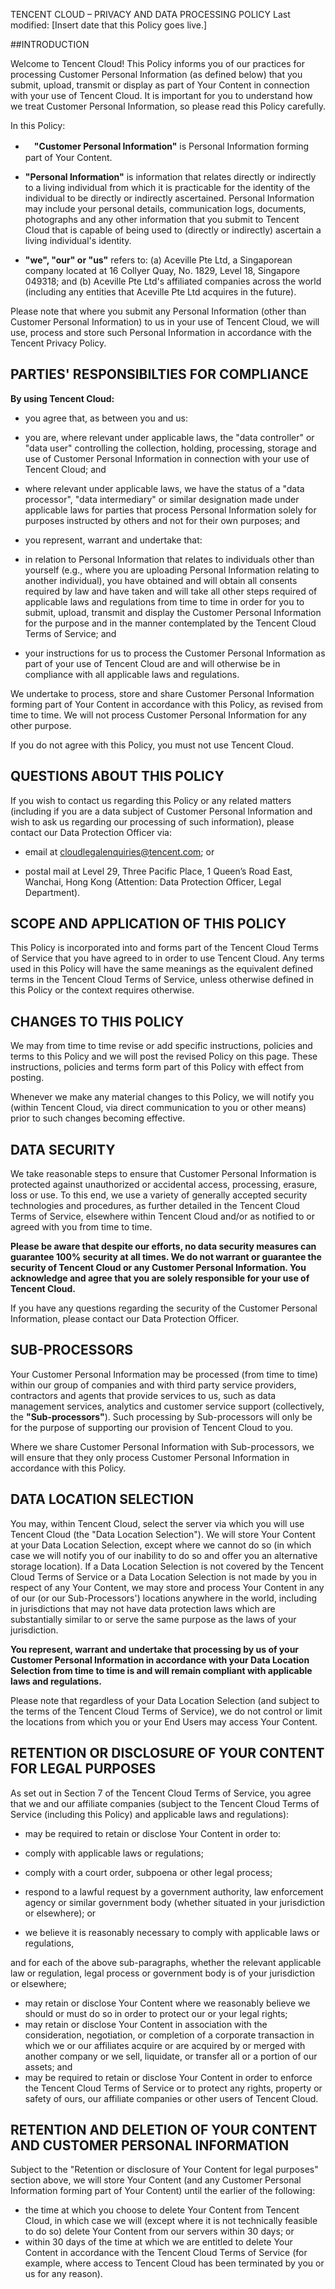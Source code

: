 TENCENT CLOUD – PRIVACY AND DATA PROCESSING POLICY
Last modified: [Insert date that this Policy goes live.]

##INTRODUCTION  

Welcome to Tencent Cloud!
This Policy informs you of our practices for processing Customer Personal Information (as defined below) that you submit, upload, transmit or display as part of Your Content in connection with your use of Tencent Cloud.  It is important for you to understand how we treat Customer Personal Information, so please read this Policy carefully. 

In this Policy:

- 　**"Customer Personal Information"** is Personal Information forming part of Your Content.

- **"Personal Information"** is information that relates directly or indirectly to a living individual from which it is practicable for the identity of the individual to be directly or indirectly ascertained. Personal Information may include your personal details, communication logs, documents, photographs and any other information that you submit to Tencent Cloud that is capable of being used to (directly or indirectly) ascertain a living individual's identity. 
- **"we", "our" or "us"** refers to: (a) Aceville Pte Ltd, a Singaporean company located at 16 Collyer Quay, No. 1829, Level 18, Singapore 049318; and (b) Aceville Pte Ltd's affiliated companies across the world (including any entities that Aceville Pte Ltd acquires in the future).

Please note that where you submit any Personal Information (other than Customer Personal Information) to us in your use of Tencent Cloud, we will use, process and store such Personal Information in accordance with the Tencent Privacy Policy. 

## PARTIES' RESPONSIBILTIES FOR COMPLIANCE

**By using Tencent Cloud:**

- you agree that, as between you and us:

 - you are, where relevant under applicable laws, the "data controller" or "data user" controlling the collection, holding, processing, storage and use of Customer Personal Information in connection with your use of Tencent Cloud; and 
 - where relevant under applicable laws, we have the status of a "data processor", "data intermediary" or similar designation made under applicable laws for parties that process Personal Information solely for  purposes instructed by others and not for their own purposes; and

- you represent, warrant and undertake that:

 - in relation to Personal Information that relates to individuals other than yourself (e.g., where you are uploading Personal Information relating to another individual), you have obtained and will obtain all consents required by law and have taken and will take all other steps required of applicable laws and regulations from time to time in order for you to submit, upload, transmit and display the Customer Personal Information for the purpose and in the manner contemplated by the Tencent Cloud Terms of Service; and
 - your instructions for us to process the Customer Personal Information as part of your use of Tencent Cloud are and will otherwise be in compliance with all applicable laws and regulations.


We undertake to process, store and share Customer Personal Information forming part of Your Content in accordance with this Policy, as revised from time to time.  We will not process Customer Personal Information for any other purpose.

If you do not agree with this Policy, you must not use Tencent Cloud.   

## QUESTIONS ABOUT THIS POLICY

If you wish to contact us regarding this Policy or any related matters (including if you are a data subject of Customer Personal Information and wish to ask us regarding our processing of such information), please contact our Data Protection Officer via: 

- email at cloudlegalenquiries@tencent.com; or 

- postal mail at Level 29, Three Pacific Place, 1 Queen’s Road East, Wanchai, Hong Kong (Attention: Data Protection Officer, Legal Department).

## SCOPE AND APPLICATION OF THIS POLICY 

This Policy is incorporated into and forms part of the Tencent Cloud Terms of Service that you have agreed to in order to use Tencent Cloud. Any terms used in this Policy will have the same meanings as the equivalent defined terms in the Tencent Cloud Terms of Service, unless otherwise defined in this Policy or the context requires otherwise. 

## CHANGES TO THIS POLICY 

We may from time to time revise or add specific instructions, policies and terms to this Policy and we will post the revised Policy on this page. These instructions, policies and terms form part of this Policy with effect from posting. 

Whenever we make any material changes to this Policy, we will notify you (within Tencent Cloud, via direct communication to you or other means) prior to such changes becoming effective.

## DATA SECURITY

We take reasonable steps to ensure that Customer Personal Information is protected against unauthorized or accidental access, processing, erasure, loss or use.  To this end, we use a variety of generally accepted security technologies and procedures, as further detailed in the Tencent Cloud Terms of Service, elsewhere within Tencent Cloud and/or as notified to or agreed with you from time to time. 

**Please be aware that despite our efforts, no data security measures can guarantee 100% security at all times. We do not warrant or guarantee the security of Tencent Cloud or any Customer Personal Information.  You acknowledge and agree that you are solely responsible for your use of Tencent Cloud.**

If you have any questions regarding the security of the Customer Personal Information, please contact our Data Protection Officer. 

## SUB-PROCESSORS 

Your Customer Personal Information may be processed (from time to time) within our group of companies and with third party service providers, contractors and agents that provide services to us, such as data management services, analytics and customer service support (collectively, the **"Sub-processors"**). Such processing by Sub-processors will only be for the purpose of supporting our provision of Tencent Cloud to you. 

Where we share Customer Personal Information with Sub-processors, we will ensure that they only process Customer Personal Information in accordance with this Policy. 

## DATA LOCATION SELECTION

You may, within Tencent Cloud, select the server via which you will use Tencent Cloud (the "Data Location Selection"). We will store Your Content at your Data Location Selection, except where we cannot do so (in which case we will notify you of our inability to do so and offer you an alternative storage location). If a Data Location Selection is not covered by the Tencent Cloud Terms of Service or a Data Location Selection is not made by you in respect of any Your Content, we may store and process Your Content in any of our (or our Sub-Processors') locations anywhere in the world, including in jurisdictions that may not have data protection laws which are substantially similar to or serve the same purpose as the laws of your jurisdiction.

**You represent, warrant and undertake that processing by us of your Customer Personal Information in accordance with your Data Location Selection from time to time is and will remain compliant with applicable laws and regulations.**

Please note that regardless of your Data Location Selection (and subject to the terms of the Tencent Cloud Terms of Service), we do not control or limit the locations from which you or your End Users may access Your Content. 

## RETENTION OR DISCLOSURE OF YOUR CONTENT FOR LEGAL PURPOSES 

As set out in Section 7 of the Tencent Cloud Terms of Service, you agree that we and our affiliate companies (subject to the Tencent Cloud Terms of Service (including this Policy) and applicable laws and regulations):
 
- may be required to retain or disclose Your Content in order to: 
 
 - comply with applicable laws or regulations; 
 
 - comply with a court order, subpoena or other legal process; 
 - respond to a lawful request by a government authority, law enforcement agency or similar government body (whether situated in your jurisdiction or elsewhere); or 
 - we believe it is reasonably necessary to comply with applicable laws or regulations, 
 
and for each of the above sub-paragraphs, whether the relevant applicable law or regulation, legal process or government body is of your jurisdiction or elsewhere; 

- may retain or disclose Your Content where we reasonably believe we should or must do so in order to protect our or your legal rights; 
- may retain or disclose Your Content in association with the consideration, negotiation, or completion of a corporate transaction in which we or our affiliates acquire or are acquired by or merged with another company or we sell, liquidate, or transfer all or a portion of our assets; and 
- may be required to retain or disclose Your Content in order to enforce the Tencent Cloud Terms of Service or to protect any rights, property or safety of ours, our affiliate companies or other users of Tencent Cloud. 

## RETENTION AND DELETION OF YOUR CONTENT AND CUSTOMER PERSONAL INFORMATION

Subject to the "Retention or disclosure of Your Content for legal purposes" section above, we will store Your Content (and any Customer Personal Information forming part of Your Content) until the earlier of the following: 

- the time at which you choose to delete Your Content from Tencent Cloud, in which case we will (except where it is not technically feasible to do so) delete Your Content from our servers within 30 days; or 
- within 30 days of the time at which we are entitled to delete Your Content in accordance with the Tencent Cloud Terms of Service (for example, where access to Tencent Cloud has been terminated by you or us for any reason). 

